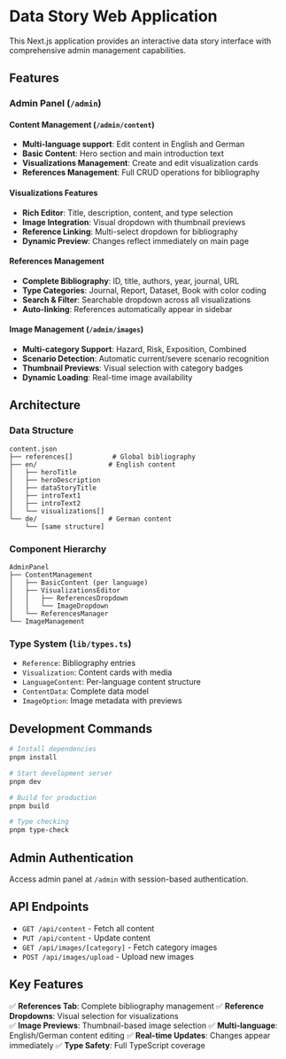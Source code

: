 # Data Story Web Application

This Next.js application provides an interactive data story interface with comprehensive admin management capabilities.

## Features

### Admin Panel (`/admin`)

#### Content Management (`/admin/content`)

- **Multi-language support**: Edit content in English and German
- **Basic Content**: Hero section and main introduction text
- **Visualizations Management**: Create and edit visualization cards
- **References Management**: Full CRUD operations for bibliography

#### Visualizations Features

- **Rich Editor**: Title, description, content, and type selection
- **Image Integration**: Visual dropdown with thumbnail previews
- **Reference Linking**: Multi-select dropdown for bibliography
- **Dynamic Preview**: Changes reflect immediately on main page

#### References Management

- **Complete Bibliography**: ID, title, authors, year, journal, URL
- **Type Categories**: Journal, Report, Dataset, Book with color coding
- **Search & Filter**: Searchable dropdown across all visualizations
- **Auto-linking**: References automatically appear in sidebar

#### Image Management (`/admin/images`)

- **Multi-category Support**: Hazard, Risk, Exposition, Combined
- **Scenario Detection**: Automatic current/severe scenario recognition
- **Thumbnail Previews**: Visual selection with category badges
- **Dynamic Loading**: Real-time image availability

## Architecture

### Data Structure

```
content.json
├── references[]          # Global bibliography
├── en/                  # English content
│   ├── heroTitle
│   ├── heroDescription
│   ├── dataStoryTitle
│   ├── introText1
│   ├── introText2
│   └── visualizations[]
└── de/                  # German content
    └── [same structure]
```

### Component Hierarchy

```
AdminPanel
├── ContentManagement
│   ├── BasicContent (per language)
│   ├── VisualizationsEditor
│   │   ├── ReferencesDropdown
│   │   └── ImageDropdown
│   └── ReferencesManager
└── ImageManagement
```

### Type System (`lib/types.ts`)

- `Reference`: Bibliography entries
- `Visualization`: Content cards with media
- `LanguageContent`: Per-language content structure
- `ContentData`: Complete data model
- `ImageOption`: Image metadata with previews

## Development Commands

```bash
# Install dependencies
pnpm install

# Start development server
pnpm dev

# Build for production
pnpm build

# Type checking
pnpm type-check
```

## Admin Authentication

Access admin panel at `/admin` with session-based authentication.

## API Endpoints

- `GET /api/content` - Fetch all content
- `PUT /api/content` - Update content
- `GET /api/images/[category]` - Fetch category images
- `POST /api/images/upload` - Upload new images

## Key Features

✅ **References Tab**: Complete bibliography management
✅ **Reference Dropdowns**: Visual selection for visualizations  
✅ **Image Previews**: Thumbnail-based image selection
✅ **Multi-language**: English/German content editing
✅ **Real-time Updates**: Changes appear immediately
✅ **Type Safety**: Full TypeScript coverage
